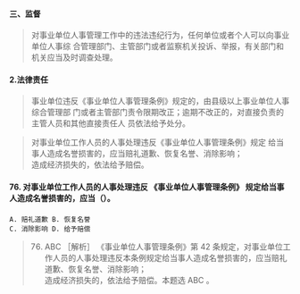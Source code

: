 
#### 三、监督
>   对事业单位人事管理工作中的违法违纪行为，任何单位或者个人可以向事业单位人事综
合管理部门、主管部门或者监察机关投诉、举报，有关部门和机关应当及时调查处理。

#### 2.法律责任
>   事业单位违反《事业单位人事管理条例》规定的，由县级以上事业单位人事综合管理部
门或者主管部门责令限期改正；逾期不改正的，对直接负责的主管人员和其他直接责任人
员依法给予处分。

>   对事业单位工作人员的人事处理违反《事业单位人事管理条例》规定
给当事人造成名誉损害的，应当赔礼道歉、恢复名誉、消除影响；   
造成经济损失的，依法给予赔偿。   

#### 76. 对事业单位工作人员的人事处理违反 《事业单位人事管理条例》 规定给当事人造成名誉损害的，应当（）。
    A. 赔礼道歉 B. 恢复名誉
    C. 消除影响 D. 给予赔偿
>   76. ABC ［解析］ 《事业单位人事管理条例》第 42 条规定，对事业单位工 
    作人员的人事处理违反本条例规定给当事人造成名誉损害的，应当赔礼道歉、恢复名誉、消除影响；   
    造成经济损失的，依法给予赔偿。本题选 ABC 。   




